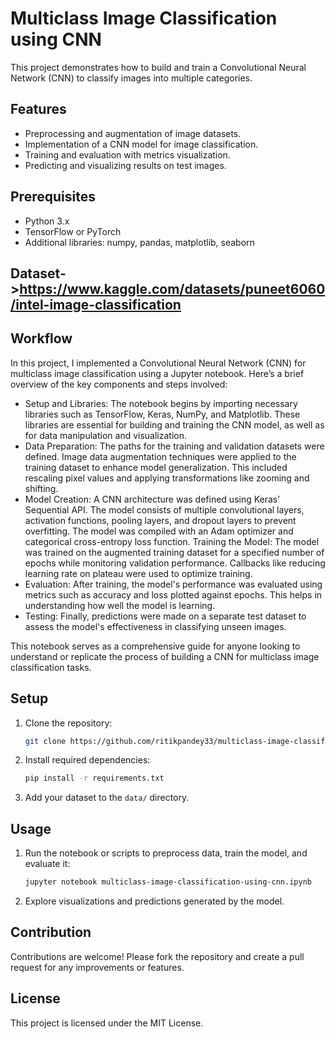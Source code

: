 
# Multiclass Image Classification using CNN

This project demonstrates how to build and train a Convolutional Neural Network (CNN) to classify images into multiple categories.

## Features
- Preprocessing and augmentation of image datasets.
- Implementation of a CNN model for image classification.
- Training and evaluation with metrics visualization.
- Predicting and visualizing results on test images.

## Prerequisites
- Python 3.x
- TensorFlow or PyTorch
- Additional libraries: numpy, pandas, matplotlib, seaborn

## Dataset->https://www.kaggle.com/datasets/puneet6060/intel-image-classification

## Workflow

In this project, I implemented a Convolutional Neural Network (CNN) for multiclass image classification using a Jupyter notebook. Here’s a brief overview of the key components and steps involved:
- Setup and Libraries: The notebook begins by importing necessary libraries such as TensorFlow, Keras, NumPy, and Matplotlib. These libraries are essential for building and training the CNN model, as well as for data manipulation and visualization.
- Data Preparation:
The paths for the training and validation datasets were defined.
Image data augmentation techniques were applied to the training dataset to enhance model generalization. This included rescaling pixel values and applying transformations like zooming and shifting.
- Model Creation:
A CNN architecture was defined using Keras’ Sequential API. The model consists of multiple convolutional layers, activation functions, pooling layers, and dropout layers to prevent overfitting.
The model was compiled with an Adam optimizer and categorical cross-entropy loss function.
Training the Model: The model was trained on the augmented training dataset for a specified number of epochs while monitoring validation performance. Callbacks like reducing learning rate on plateau were used to optimize training.
- Evaluation: After training, the model's performance was evaluated using metrics such as accuracy and loss plotted against epochs. This helps in understanding how well the model is learning.
- Testing: Finally, predictions were made on a separate test dataset to assess the model's effectiveness in classifying unseen images.
  
This notebook serves as a comprehensive guide for anyone looking to understand or replicate the process of building a CNN for multiclass image classification tasks.

## Setup
1. Clone the repository:
   ```bash
   git clone https://github.com/ritikpandey33/multiclass-image-classification.git
   ```
2. Install required dependencies:
   ```bash
   pip install -r requirements.txt
   ```
3. Add your dataset to the `data/` directory.

## Usage
1. Run the notebook or scripts to preprocess data, train the model, and evaluate it:
   ```bash
   jupyter notebook multiclass-image-classification-using-cnn.ipynb
   ```
2. Explore visualizations and predictions generated by the model.



## Contribution
Contributions are welcome! Please fork the repository and create a pull request for any improvements or features.

## License
This project is licensed under the MIT License.
